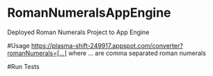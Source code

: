# RomanNumeralsAppEngine
Deployed Roman Numerals Project to App Engine

#Usage
https://plasma-shift-249917.appspot.com/converter?romanNumerals=[...] where ... are comma separated roman numerals

#Run Tests
